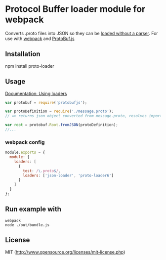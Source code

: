 # Protocol Buffer loader module for webpack

Converts .proto files into JSON so they can be [loaded without a parser](https://github.com/dcodeIO/ProtoBuf.js/wiki/Builder#using-json-without-the-proto-parser). For use with [webpack](http://webpack.github.io/docs/) and [ProtoBuf.js](https://github.com/dcodeIO/ProtoBuf.js)

## Installation
npm install proto-loader

## Usage

[Documentation: Using loaders](http://webpack.github.io/docs/using-loaders.html)

``` javascript
var protobuf = require('protobufjs');

var protoDefinition = require('./message.proto');
// => returns json object converted from message.proto, resolves imports

var root = protobuf.Root.fromJSON(protoDefinition);
//...
```

### webpack config

``` javascript
module.exports = {
  module: {
    loaders: [
      {
        test: /\.proto$/,
        loaders: ['json-loader', 'proto-loader6']
      }
    ]
  }
};
```

## Run example with

```
webpack
node ./out/bundle.js
```


## License
MIT (http://www.opensource.org/licenses/mit-license.php)

